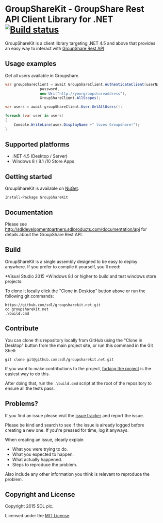 # GroupShareKit - GroupShare Rest API Client Library for .NET [![Build status](https://ci.appveyor.com/api/projects/status/7ckqg155ap8rknls?svg=true)](https://ci.appveyor.com/project/cromica/groupsharekit-net)

GroupShareKit is a client library targeting .NET 4.5 and above that provides an easy way to interact with [GroupShare Rest API](http://sdldevelopmentpartners.sdlproducts.com/documentation/api)

## Usage examples

Get all users available in Groupshare.

```c#
var groupShareClient = await GroupShareClient.AuthenticateClient(userName,
                password,
                new Uri("http://yourgroupshareaddress"),
                GroupShareClient.AllScopes);

var users = await groupShareClient.User.GetAllUsers();

foreach (var user in users)
{
    Console.WriteLine(user.DisplayName +" loves Groupshare!");
}
```
## Supported platforms

* .NET 4.5 (Desktop / Server)
* Windows 8 / 8.1 /10 Store Apps

## Getting started

GroupShareKit is available on [NuGet](https://www.nuget.org/packages/GroupShareKit/).

```
Install-Package GroupShareKit
```

## Documentation

Please see http://sdldevelopmentpartners.sdlproducts.com/documentation/api for details about the GroupShare Rest API.

## Build

GroupShareKit is a single assembly designed to be easy to deploy anywhere. If you prefer to compile it yourself, you'll need:

*Visual Studio 2015
*Windows 8.1 or higher to build and test windows store projects

To clone it locally click the "Clone in Desktop" button above or run the following git commands:

```
https://github.com/sdl/groupsharekit.net.git
cd groupsharekit.net
.\build.cmd
```
## Contribute

You can clone this repository locally from GitHub using the "Clone in Desktop" 
button from the main project site, or run this command in the Git Shell:

`git clone git@github.com:sdl/groupsharekit.net.git`

If you want to make contributions to the project, 
[forking the project](https://help.github.com/articles/fork-a-repo) is the 
easiest way to do this. 

After doing that, run the `.\build.cmd` script at the root of the repository 
to ensure all the tests pass.

## Problems?

If you find an issue please visit the [issue tracker](https://github.com/sdl/groupsharekit.net/issues) and report the issue. 

Please be kind and search to see if the issue is already logged before creating
a new one. If you're pressed for time, log it anyways.

When creating an issue, clearly explain

* What you were trying to do.
* What you expected to happen.
* What actually happened.
* Steps to reproduce the problem.

Also include any other information you think is relevant to reproduce the 
problem.

## Copyright and License

Copyright 2015 SDL plc.

Licensed under the [MIT License](https://github.com/sdl/groupsharekit.net/blob/master/LICENSE)
